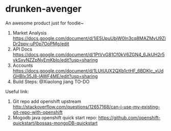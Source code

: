 drunken-avenger
===============

An awesome product just for foodie~

1. Market Analysis
   https://docs.google.com/document/d/1iE5UpuUbjW0ln3cq8MAZMvU9ZiDr2ppy-uP0p7OoPMg/edit
2. API Docs
   https://docs.google.com/document/d/1PtVvG81Cf0kV6ZGN4_6JkUH2r5vkSxyNZZpNyEmKblo/edit?usp=sharing
3. Accounts
   https://docs.google.com/document/d/1LUtUUX2QXb1ctHF_6BDKlc_xUdGHBIx35J8-lAWF4ME/edit?usp=sharing
3. Build Steps:
   @Xiaolong jiang TO-DO




Useful link:
1. Git repo add openshift upstream
   http://stackoverflow.com/questions/12657168/can-i-use-my-existing-git-repo-with-openshift
2. Mogodb java openshift quick start repo:
   https://github.com/openshift-quickstart/jbossas-mongoDB-quickstart
